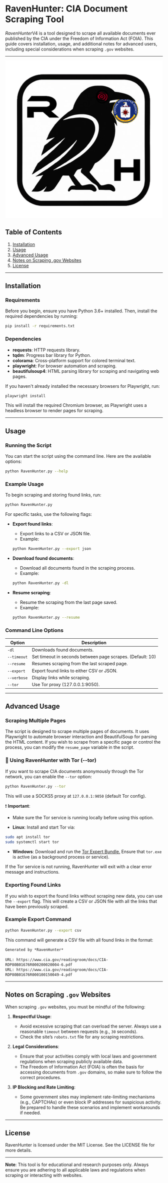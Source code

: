 # RavenHunter: CIA Document Scraping Tool

*RavenHunter*V4 is a tool designed to scrape all available documents ever published by the CIA under the Freedom of Information Act (FOIA). This guide covers installation, usage, and additional notes for advanced users, including special considerations when scraping `.gov` websites.

---

![RavenHunter Logo](https://github.com/Ar1sto/RavenHunter/blob/main/logo.png)
## Table of Contents

1. [Installation](#installation)
2. [Usage](#usage)
3. [Advanced Usage](#advanced-usage)
4. [Notes on Scraping .gov Websites](#notes-on-scraping-gov-websites)
5. [License](#license)

---

## Installation

### Requirements

Before you begin, ensure you have Python 3.6+ installed. Then, install the required dependencies by running:

```bash
pip install -r requirements.txt
```

### Dependencies

- **requests**: HTTP requests library.
- **tqdm**: Progress bar library for Python.
- **colorama**: Cross-platform support for colored terminal text.
- **playwright**: For browser automation and scraping.
- **beautifulsoup4**: HTML parsing library for scraping and navigating web pages.

If you haven't already installed the necessary browsers for Playwright, run:

```bash
playwright install
```

This will install the required Chromium browser, as Playwright uses a headless browser to render pages for scraping.

---

## Usage

### Running the Script

You can start the script using the command line. Here are the available options:

```bash
python RavenHunter.py --help
```

### Example Usage

To begin scraping and storing found links, run:

```bash
python RavenHunter.py
```

For specific tasks, use the following flags:

- **Export found links**: 
    - Export links to a CSV or JSON file.
    - Example: 
    ```bash
    python RavenHunter.py --export json
    ```

- **Download found documents**: 
    - Download all documents found in the scraping process.
    - Example:
    ```bash
    python RavenHunter.py -dl
    ```

- **Resume scraping**: 
    - Resume the scraping from the last page saved.
    - Example:
    ```bash
    python RavenHunter.py --resume
    ```

### Command Line Options

| Option           | Description                                             |
|------------------|---------------------------------------------------------|
| `-dl`            | Downloads found documents.                             |
| `--timeout`      | Set timeout in seconds between page scrapes. (Default: 10) |
| `--resume`       | Resumes scraping from the last scraped page.            |
| `--export`       | Export found links to either CSV or JSON.               |
| `--verbose`      | Display links while scraping.                           |
| `--tor`          | Use Tor proxy (127.0.0.1:9050).                         |

---

## Advanced Usage

### Scraping Multiple Pages

The script is designed to scrape multiple pages of documents. It uses Playwright to automate browser interaction and BeautifulSoup for parsing the HTML content. If you wish to scrape from a specific page or control the process, you can modify the `resume_page` variable in the script.

### 🧅 Using RavenHunter with Tor (--tor)
If you want to scrape CIA documents anonymously through the Tor network, you can enable the ```--tor``` option:

```bash
python RavenHunter.py --tor
```
This will use a SOCKS5 proxy at ```127.0.0.1:9050``` (default Tor config).

 ❗ **Important**:
- Make sure the Tor service is running locally before using this option.

- **Linux**:
  Install and start Tor via:
```bash
sudo apt install tor
sudo systemctl start tor
```
- **Windows**:
Download and run the [Tor Expert Bundle.](https://www.torproject.org/download/tor/)
Ensure that ```tor.exe``` is active (as a background process or service).

If the Tor service is not running, RavenHunter will exit with a clear error message and instructions.

### Exporting Found Links

If you wish to export the found links without scraping new data, you can use the `--export` flag. This will create a CSV or JSON file with all the links that have been previously scraped.

### Example Export Command

```bash
python RavenHunter.py --export csv
```

This command will generate a CSV file with all found links in the format:

```
Generated by *RavenHunter*

URL: https://www.cia.gov/readingroom/docs/CIA-RDP80B01676R000200020004-6.pdf
URL: https://www.cia.gov/readingroom/docs/CIA-RDP80B01676R000100150049-4.pdf
```

---

## Notes on Scraping `.gov` Websites

When scraping `.gov` websites, you must be mindful of the following:

1. **Respectful Usage**:
   - Avoid excessive scraping that can overload the server. Always use a reasonable `timeout` between requests (e.g., `30` seconds).
   - Check the site’s `robots.txt` file for any scraping restrictions.

2. **Legal Considerations**:
   - Ensure that your activities comply with local laws and government regulations when scraping publicly available data.
   - The Freedom of Information Act (FOIA) is often the basis for accessing documents from `.gov` domains, so make sure to follow the correct procedures.

3. **IP Blocking and Rate Limiting**:
   - Some government sites may implement rate-limiting mechanisms (e.g., CAPTCHAs) or even block IP addresses for suspicious activity. Be prepared to handle these scenarios and implement workarounds if needed.

---

## License

RavenHunter is licensed under the MIT License. See the LICENSE file for more details.

---

**Note**: This tool is for educational and research purposes only. Always ensure you are adhering to all applicable laws and regulations when scraping or interacting with websites.
